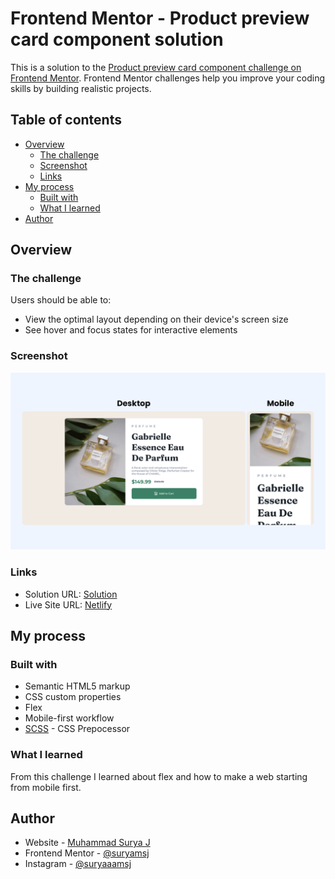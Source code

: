 # Frontend Mentor - Product preview card component solution

This is a solution to the [Product preview card component challenge on Frontend Mentor](https://www.frontendmentor.io/challenges/product-preview-card-component-GO7UmttRfa). Frontend Mentor challenges help you improve your coding skills by building realistic projects. 

## Table of contents

- [Overview](#overview)
  - [The challenge](#the-challenge)
  - [Screenshot](#screenshot)
  - [Links](#links)
- [My process](#my-process)
  - [Built with](#built-with)
  - [What I learned](#what-i-learned)
- [Author](#author)

## Overview

### The challenge
Users should be able to:

- View the optimal layout depending on their device's screen size
- See hover and focus states for interactive elements

### Screenshot
![Screenshot](./screenshot.png)

### Links
- Solution URL: [Solution](https://www.frontendmentor.io/solutions/product-preview-card-component-HTIsqp3Ge_)
- Live Site URL: [Netlify](https://product-preview-card-component-fe.netlify.app/)

## My process

### Built with
- Semantic HTML5 markup
- CSS custom properties
- Flex
- Mobile-first workflow
- [SCSS](https://sass-lang.com/) - CSS Prepocessor

### What I learned
From this challenge I learned about flex and how to make a web starting from mobile first.

## Author
- Website - [Muhammad Surya J](https://suryamsj.netlify.app)
- Frontend Mentor - [@suryamsj](https://www.frontendmentor.io/profile/suryamsj)
- Instagram - [@suryaaamsj](https://www.instagram.com/suryaaamsj)